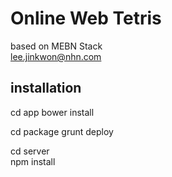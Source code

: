 # Online Web Tetris 

based on MEBN Stack  
lee.jinkwon@nhn.com  


## installation

   cd app
   bower install  

   cd package
   grunt deploy

   cd server  
   npm install  
